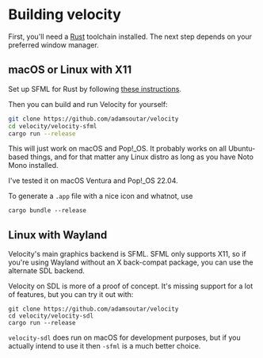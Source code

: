 # Building velocity

First, you'll need a [Rust](https://rustlang.org) toolchain installed. The next 
step depends on your preferred window manager.

## macOS or Linux with X11

Set up SFML for Rust by following 
[these instructions](https://github.com/jeremyletang/rust-sfml/wiki).

Then you can build and run Velocity for yourself:

```bash
git clone https://github.com/adamsoutar/velocity
cd velocity/velocity-sfml
cargo run --release
```

This will just work on macOS and Pop!_OS. It probably works on all Ubuntu-based 
things, and for that matter any Linux distro as long as you have Noto Mono 
installed.

I've tested it on macOS Ventura and Pop!_OS 22.04.

To generate a `.app` file with a nice icon and whatnot, use

```
cargo bundle --release
```

## Linux with Wayland

Velocity's main graphics backend is SFML. SFML only supports X11, so if you're
using Wayland without an X back-compat package, you can use the alternate SDL
backend.

Velocity on SDL is more of a proof of concept. It's missing support for a lot of
features, but you can try it out with:

```
git clone https://github.com/adamsoutar/velocity
cd velocity/velocity-sdl
cargo run --release
```

`velocity-sdl` does run on macOS for development purposes, but if you actually
intend to use it then `-sfml` is a much better choice.